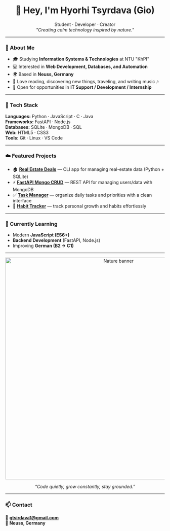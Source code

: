 <h1 align="center">🌿 Hey, I'm Hyorhi Tsyrdava (Gio)</h1>
<p align="center">
Student · Developer · Creator 
<br>
<em>"Creating calm technology inspired by nature."</em>
</p>

---

### 🍃 About Me
- 🎓 Studying **Information Systems & Technologies** at NTU "KhPI"  
- 💻 Interested in **Web Development, Databases, and Automation**  
- 🌍 Based in **Neuss, Germany**  
- 📖 Love reading, discovering new things, traveling, and writing music 🎶  
- 🤝 Open for opportunities in **IT Support / Development / Internship**

---

### 🌱 Tech Stack
**Languages:** Python · JavaScript · C · Java  
**Frameworks:** FastAPI · Node.js  
**Databases:** SQLite · MongoDB · SQL  
**Web:** HTML5 · CSS3  
**Tools:** Git · Linux · VS Code  

---

### ☁️ Featured Projects
- 🏠 [**Real Estate Deals**](https://github.com/Gtsirdava23/real-estate-cli) — CLI app for managing real-estate data (Python + SQLite)  
- ⚡ [**FastAPI Mongo CRUD**](https://github.com/Gtsirdava23/fastapi-mongo-crud) — REST API for managing users/data with MongoDB  
- ✅ [**Task Manager**](https://github.com/Gtsirdava23/task-manager) — organize daily tasks and priorities with a clean interface  
- 🌿 [**Habit Tracker**](https://github.com/Gtsirdava23/habit-tracker) — track personal growth and habits effortlessly  

---

### 🌄 Currently Learning
- Modern **JavaScript (ES6+)**  
- **Backend Development** (FastAPI, Node.js)  
- Improving **German (B2 → C1)**  

---

<p align="center">
  <img src="https://raw.githubusercontent.com/Gtsirdava23/Gtsirdava23/main/nature-banner.jpg" width="700px" alt="Nature banner">
</p>

<p align="center"><em>“Code quietly, grow constantly, stay grounded.”</em></p>

---

### 📫 Contact
📧 **gtsirdava1@gmail.com**  
📍 **Neuss, Germany**
